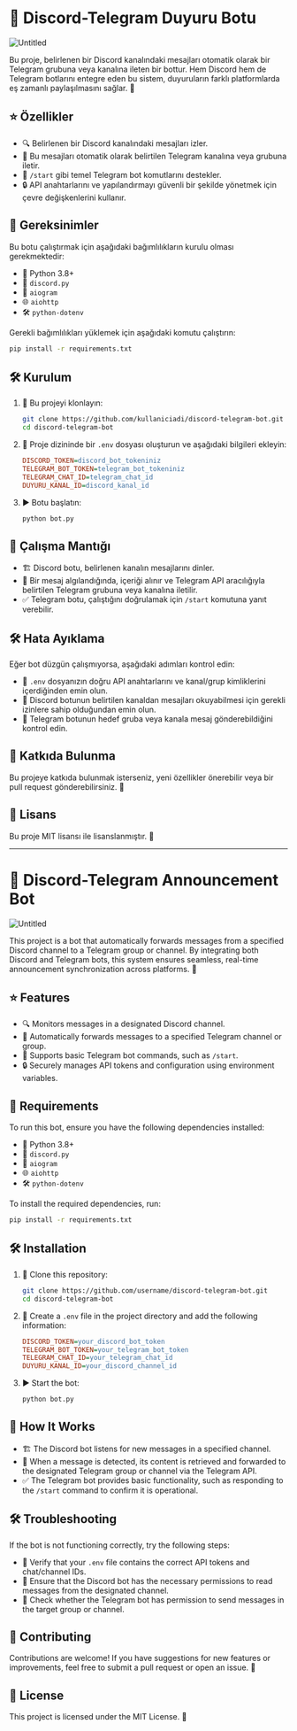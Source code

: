 # 🚀 Discord-Telegram Duyuru Botu
![Untitled](https://github.com/user-attachments/assets/acaa660f-d3bb-47a2-9689-4245180f508d)

Bu proje, belirlenen bir Discord kanalındaki mesajları otomatik olarak bir Telegram grubuna veya kanalına ileten bir bottur. Hem Discord hem de Telegram botlarını entegre eden bu sistem, duyuruların farklı platformlarda eş zamanlı paylaşılmasını sağlar. 📢

## ⭐ Özellikler
- 🔍 Belirlenen bir Discord kanalındaki mesajları izler.
- 🔄 Bu mesajları otomatik olarak belirtilen Telegram kanalına veya grubuna iletir.
- 📝 `/start` gibi temel Telegram bot komutlarını destekler.
- 🔒 API anahtarlarını ve yapılandırmayı güvenli bir şekilde yönetmek için çevre değişkenlerini kullanır.

## 📌 Gereksinimler
Bu botu çalıştırmak için aşağıdaki bağımlılıkların kurulu olması gerekmektedir:

- 🐍 Python 3.8+
- 🤖 `discord.py`
- 🤖 `aiogram`
- 🌐 `aiohttp`
- 🛠️ `python-dotenv`

Gerekli bağımlılıkları yüklemek için aşağıdaki komutu çalıştırın:
```bash
pip install -r requirements.txt
```

## 🛠️ Kurulum
1. 📂 Bu projeyi klonlayın:
   ```bash
   git clone https://github.com/kullaniciadi/discord-telegram-bot.git
   cd discord-telegram-bot
   ```
2. 📄 Proje dizininde bir `.env` dosyası oluşturun ve aşağıdaki bilgileri ekleyin:
   ```ini
   DISCORD_TOKEN=discord_bot_tokeniniz
   TELEGRAM_BOT_TOKEN=telegram_bot_tokeniniz
   TELEGRAM_CHAT_ID=telegram_chat_id
   DUYURU_KANAL_ID=discord_kanal_id
   ```
3. ▶️ Botu başlatın:
   ```bash
   python bot.py
   ```

## 🔄 Çalışma Mantığı
- 🏗️ Discord botu, belirlenen kanalın mesajlarını dinler.
- 📩 Bir mesaj algılandığında, içeriği alınır ve Telegram API aracılığıyla belirtilen Telegram grubuna veya kanalına iletilir.
- ✅ Telegram botu, çalıştığını doğrulamak için `/start` komutuna yanıt verebilir.

## 🛠️ Hata Ayıklama
Eğer bot düzgün çalışmıyorsa, aşağıdaki adımları kontrol edin:
- 📌 `.env` dosyanızın doğru API anahtarlarını ve kanal/grup kimliklerini içerdiğinden emin olun.
- 🔑 Discord botunun belirtilen kanaldan mesajları okuyabilmesi için gerekli izinlere sahip olduğundan emin olun.
- 📲 Telegram botunun hedef gruba veya kanala mesaj gönderebildiğini kontrol edin.

## 🤝 Katkıda Bulunma
Bu projeye katkıda bulunmak isterseniz, yeni özellikler önerebilir veya bir pull request gönderebilirsiniz. 🚀

## 📜 Lisans
Bu proje MIT lisansı ile lisanslanmıştır. 📝

---

# 🚀 Discord-Telegram Announcement Bot
![Untitled](https://github.com/user-attachments/assets/1100ec8e-692c-4dc6-9a70-f906dce1ce31)

This project is a bot that automatically forwards messages from a specified Discord channel to a Telegram group or channel. By integrating both Discord and Telegram bots, this system ensures seamless, real-time announcement synchronization across platforms. 📢

## ⭐ Features
- 🔍 Monitors messages in a designated Discord channel.
- 🔄 Automatically forwards messages to a specified Telegram channel or group.
- 📝 Supports basic Telegram bot commands, such as `/start`.
- 🔒 Securely manages API tokens and configuration using environment variables.

## 📌 Requirements
To run this bot, ensure you have the following dependencies installed:

- 🐍 Python 3.8+
- 🤖 `discord.py`
- 🤖 `aiogram`
- 🌐 `aiohttp`
- 🛠️ `python-dotenv`

To install the required dependencies, run:
```bash
pip install -r requirements.txt
```

## 🛠️ Installation
1. 📂 Clone this repository:
   ```bash
   git clone https://github.com/username/discord-telegram-bot.git
   cd discord-telegram-bot
   ```
2. 📄 Create a `.env` file in the project directory and add the following information:
   ```ini
   DISCORD_TOKEN=your_discord_bot_token
   TELEGRAM_BOT_TOKEN=your_telegram_bot_token
   TELEGRAM_CHAT_ID=your_telegram_chat_id
   DUYURU_KANAL_ID=your_discord_channel_id
   ```
3. ▶️ Start the bot:
   ```bash
   python bot.py
   ```

## 🔄 How It Works
- 🏗️ The Discord bot listens for new messages in a specified channel.
- 📩 When a message is detected, its content is retrieved and forwarded to the designated Telegram group or channel via the Telegram API.
- ✅ The Telegram bot provides basic functionality, such as responding to the `/start` command to confirm it is operational.

## 🛠️ Troubleshooting
If the bot is not functioning correctly, try the following steps:
- 📌 Verify that your `.env` file contains the correct API tokens and chat/channel IDs.
- 🔑 Ensure that the Discord bot has the necessary permissions to read messages from the designated channel.
- 📲 Check whether the Telegram bot has permission to send messages in the target group or channel.

## 🤝 Contributing
Contributions are welcome! If you have suggestions for new features or improvements, feel free to submit a pull request or open an issue. 🚀

## 📜 License
This project is licensed under the MIT License. 📝

